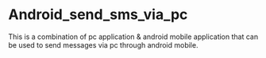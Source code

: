 # Android_send_sms_via_pc
This is a combination of pc application &amp; android mobile application that can be used to send messages via pc through android mobile.
